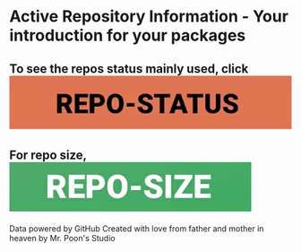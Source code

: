 # Active Repository Information - Your introduction for your packages

## To see the repos status mainly used, click [![REPO-STATUS](https://raw.githubusercontent.com/codenamedpktbusiness/repo.info/main/.github/button-status.jpg)](#repo-status)
## For repo size, [![REPO-SIZE](https://raw.githubusercontent.com/codenamedpktbusiness/repo.info/main/.github/button-size.jpg)](#repo-size)

Data powered by GitHub 
Created with love from father and mother in heaven by Mr. Poon's Studio 
